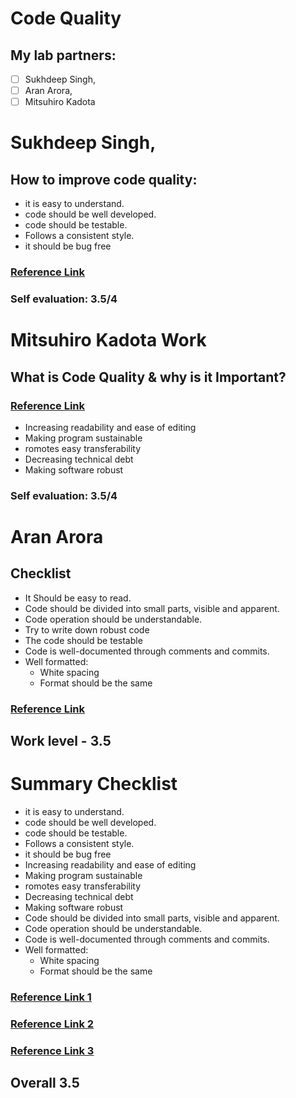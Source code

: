 # Code Quality
## My lab partners: 
- [ ] Sukhdeep Singh,
- [ ] Aran Arora,
- [ ] Mitsuhiro Kadota
# Sukhdeep Singh,
## How to improve code quality:
- it is easy to understand. 
- code should be well developed.
- code should be testable.
- Follows a consistent style.
- it should be bug free 
### [Reference Link](https://www.perforce.com/blog/sca/what-code-quality-overview-how-improve-code-quality)
 ### Self evaluation: 3.5/4
# Mitsuhiro Kadota Work
## What is Code Quality & why is it Important?
### [Reference Link](https://www.codegrip.tech/productivity/what-is-code-quality-why-is-it-important/)

- Increasing readability and ease of editing
-  Making program sustainable
- romotes easy transferability
- Decreasing technical debt
- Making software robust

### Self evaluation: 3.5/4
# Aran Arora
 ## Checklist

- It Should be easy to read.
- Code should be divided into small parts, visible and apparent. 
- Code operation should be understandable.
- Try to write down robust code
- The code should be testable
- Code is well-documented through comments and commits.
- Well formatted:
  - White spacing
  - Format should be the same
### [Reference Link](https://medium.com/@teal33t/clean-code-in-php-best-practices-and-principles-8ccf2f1673a7#:~:text=The%20first%20principle%20of%20writing,as%20proper%20indentation%20and%20formatting.)

## Work level - 3.5
# Summary Checklist
- it is easy to understand. 
- code should be well developed.
- code should be testable.
- Follows a consistent style.
- it should be bug free 
- Increasing readability and ease of editing
-  Making program sustainable
- romotes easy transferability
- Decreasing technical debt
- Making software robust
- Code should be divided into small parts, visible and apparent. 
- Code operation should be understandable.
- Code is well-documented through comments and commits.
- Well formatted:
  - White spacing
  - Format should be the same
 ### [Reference Link 1](https://medium.com/@teal33t/clean-code-in-php-best-practices-and-principles-8ccf2f1673a7#:~:text=The%20first%20principle%20of%20writing,as%20proper%20indentation%20and%20formatting.)
 ### [Reference Link 2](https://www.codegrip.tech/productivity/what-is-code-quality-why-is-it-important/)
### [Reference Link 3](https://www.perforce.com/blog/sca/what-code-quality-overview-how-improve-code-quality)

## Overall 3.5
